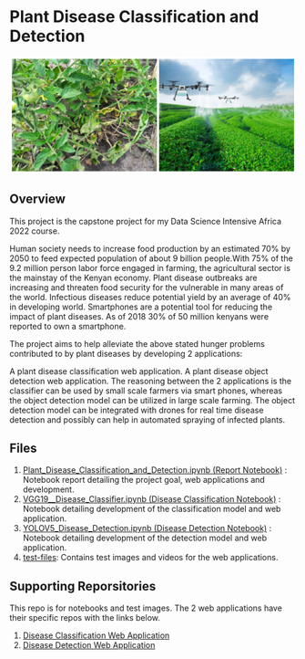 # Plant Disease Classification and Detection

![alt text](https://github.com/chrisliti/DSI-Module-4/blob/main/collage2.jpg?raw=true)

## Overview

This project is the capstone project for my Data Science Intensive Africa 2022 course.

Human society needs to increase food production by an estimated 70% by 2050 to feed expected population of about 9 billion people.With 75% of the 9.2 million person labor force engaged in farming, the agricultural sector is the mainstay of the Kenyan economy. Plant disease outbreaks are increasing and threaten food security for the vulnerable in many areas of the world. Infectious diseases reduce potential yield by an average of 40% in developing world. Smartphones are a potential tool for reducing the impact of plant diseases. As of 2018 30% of 50 million kenyans were reported to own a smartphone.

The project aims to help alleviate the above stated hunger problems contributed to by plant diseases by developing 2 applications:

A plant disease classification web application.
A plant disease object detection web application.
The reasoning between the 2 applications is the classifier can be used by small scale farmers via smart phones, whereas the object detection model can be utilized in large scale farming. The object detection model can be integrated with drones for real time disease detection and possibly can help in automated spraying of infected plants.

## Files

1. [Plant_Disease_Classification_and_Detection.ipynb (Report Notebook)](https://github.com/chrisliti/DSI-Module-4/blob/main/Plant_Disease_Classification_and_Detection.ipynb) : Notebook report detailing the project goal, web applications and development.
2. [VGG19__Disease_Classifier.ipynb (Disease Classification Notebook)](https://github.com/chrisliti/DSI-Module-4/blob/main/VGG19__Disease_Classifier.ipynb) : Notebook detailing development of the classification model and web application.
3. [YOLOV5_Disease_Detection.ipynb (Disease Detection Notebook)](https://github.com/chrisliti/DSI-Module-4/blob/main/YOLOV5_Disease_Detection.ipynb) : Notebook detailing development of the detection model and web application.
4. [test-files](https://github.com/chrisliti/DSI-Module-4/tree/main/test-files): Contains test images and videos for the web applications.

## Supporting Reporsitories
This repo is for notebooks and test images. The 2 web applications have their specific repos with the links below.

1. [Disease Classification Web Application](https://github.com/chrisliti/DSI-Capstone-Classifier)
2. [Disease Detection Web Application](https://github.com/chrisliti/DSI_Capstone_Disease_Detection)
